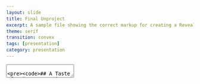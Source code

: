 ```yaml
---
layout: slide
title: Final Unproject
excerpt: A sample file showing the correct markup for creating a Reveal.js slide deck"
theme: serif
transition: convex
tags: [presentation]
category: presentation
---
```

<section data-markdown>
  <textarea data-template>

    ## A Taste of Asia: Separating the Authentic from the Adapted in UAE Restaurants🥘


    ---
    ## Scope
    <img src="/assets/1.png" style="width:40%; height:25%; margin-left:10%;" />
    
    Our projects main focus is to explore how authentic asian restaurants are in the UAE in terms of food and aesthetics of the place. 



    ---
    ## Data📊
    1. Food menu
    2. Additional taste
    3. Additional ingredients
    4. Additional foods
    5. Special techniques
    6. Decoration
    7. Any noticeable trends in restaurants of specific region


    ---
    ## Techniques
    1. Digitization
    2. Crowdsourcing
    3. Orange mining - image 🍊
    4. Text analysis


    ---
    ## Aim
    Our mission is to be your go-to resource for Abu Dhabi's thriving restaurant scene, covering the city's greatest restaurants in every price range, neighborhood, and cuisine. Our blog is here to guide you to the best restaurants and hidden treasures in Abu Dhabi, whether you're a native foodie or a tourist searching for the real deal.
    > Rather than a numerical rating, we are going to include pros and cons and specialty.


    ---
    ## Values and Ethics:
    <img src="/assets/2.jpeg" style="width:40%; height:25%; margin-left:10%;" />
    1. Honesty
    2. Authenticity

    ---
    ## Resources used
    <img src="/assets/3.jpeg" style="width:40%; height:25%; margin-left:10%;" />
    1. Cartographic representation🗺️
    2. Crowd-sourcing
    3. Web-develeoper for the website

    ---
    ## Workplan
    1. Decide on and collect metadata
    2. Making a site and uploading the data of the restaurants on the site
    3. Making a review section where people can talk about the restaurants or any specific dish of the restaurant  
    4. The reviews will be short and anonymous
    5. Up-voting and down-voting option for the restaurants and the dishes
    6. Making an interactive map on the site which will give some basic information when hovered over

    ---

  </textarea>
</section>